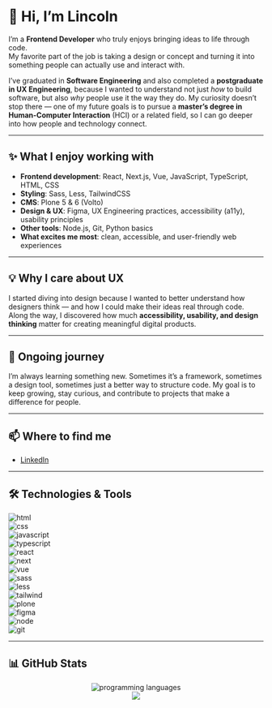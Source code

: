 # 👋 Hi, I’m Lincoln  

I’m a **Frontend Developer** who truly enjoys bringing ideas to life through code.  
My favorite part of the job is taking a design or concept and turning it into something people can actually use and interact with.  

I’ve graduated in **Software Engineering** and also completed a **postgraduate in UX Engineering**, because I wanted to understand not just *how* to build software, but also *why* people use it the way they do. My curiosity doesn’t stop there — one of my future goals is to pursue a **master’s degree in Human-Computer Interaction** (HCI) or a related field, so I can go deeper into how people and technology connect.  

---

## ✨ What I enjoy working with  

- **Frontend development**: React, Next.js, Vue, JavaScript, TypeScript, HTML, CSS  
- **Styling**: Sass, Less, TailwindCSS  
- **CMS**: Plone 5 & 6 (Volto)  
- **Design & UX**: Figma, UX Engineering practices, accessibility (a11y), usability principles  
- **Other tools**: Node.js, Git, Python basics  
- **What excites me most**: clean, accessible, and user-friendly web experiences  

---

## 💡 Why I care about UX  

I started diving into design because I wanted to better understand how designers think — and how I could make their ideas real through code. Along the way, I discovered how much **accessibility, usability, and design thinking** matter for creating meaningful digital products.  

---

## 🌱 Ongoing journey  

I’m always learning something new. Sometimes it’s a framework, sometimes a design tool, sometimes just a better way to structure code. My goal is to keep growing, stay curious, and contribute to projects that make a difference for people.  

---

## 📫 Where to find me  

- [LinkedIn](https://www.linkedin.com/in/lincolnaraujo/)  

---

## 🛠️ Technologies & Tools  

![html](https://img.shields.io/badge/HTML5-E34F26?style=for-the-badge&logo=html5&logoColor=white)  
![css](https://img.shields.io/badge/CSS3-1572B6?style=for-the-badge&logo=css3&logoColor=white)  
![javascript](https://img.shields.io/badge/JavaScript-F7DF1E?style=for-the-badge&logo=javascript&logoColor=black)  
![typescript](https://img.shields.io/badge/TypeScript-3178C6?style=for-the-badge&logo=typescript&logoColor=white)  
![react](https://img.shields.io/badge/React-20232A?style=for-the-badge&logo=react&logoColor=61DAFB)  
![next](https://img.shields.io/badge/Next.js-000000?style=for-the-badge&logo=nextdotjs&logoColor=white)  
![vue](https://img.shields.io/badge/Vue.js-35495E?style=for-the-badge&logo=vuedotjs&logoColor=4FC08D)  
![sass](https://img.shields.io/badge/Sass-CC6699?style=for-the-badge&logo=sass&logoColor=white)  
![less](https://img.shields.io/badge/Less-2A4D80?style=for-the-badge&logo=less&logoColor=white)  
![tailwind](https://img.shields.io/badge/TailwindCSS-38B2AC?style=for-the-badge&logo=tailwindcss&logoColor=white)  
![plone](https://img.shields.io/badge/Plone-003366?style=for-the-badge&logo=plone&logoColor=white)  
![figma](https://img.shields.io/badge/Figma-F24E1E?style=for-the-badge&logo=figma&logoColor=white)  
![node](https://img.shields.io/badge/Node.js-43853D?style=for-the-badge&logo=node.js&logoColor=white)  
![git](https://img.shields.io/badge/GIT-E44C30?style=for-the-badge&logo=git&logoColor=white)  

---

## 📊 GitHub Stats  

<div align="center" style="widht:100%">
    <img src="https://github-readme-stats.vercel.app/api/top-langs/?username=Lincoln-Araujo&theme=blue-green" alt="programming languages"/>
</div>

<div align="center" style="widht:100%">
    <img src="https://github-readme-stats.vercel.app/api?username=Lincoln-Araujo&theme=blue-green&show_icons=true"/>
</div>

